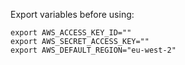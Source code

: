Export variables before using:

    export AWS_ACCESS_KEY_ID=""
    export AWS_SECRET_ACCESS_KEY=""
    export AWS_DEFAULT_REGION="eu-west-2"
